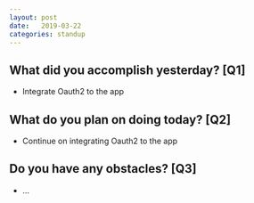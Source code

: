 ```yaml
---
layout:	post
date:	2019-03-22
categories:	standup
---
```

## What did you accomplish yesterday? [Q1]

- Integrate Oauth2 to the app

## What do you plan on doing today? [Q2]

- Continue on integrating Oauth2 to the app

## Do you have any obstacles? [Q3]

- ...